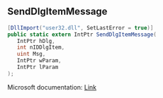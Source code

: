 ## SendDlgItemMessage

```csharp
[DllImport("user32.dll", SetLastError = true)]
public static extern IntPtr SendDlgItemMessage(
   IntPtr hDlg,
   int nIDDlgItem,
   uint Msg,
   IntPtr wParam,
   IntPtr lParam
);
```

Microsoft documentation: [Link](https://learn.microsoft.com/en-us/windows/win32/api/winuser/nf-winuser-senddlgitemmessagea)
